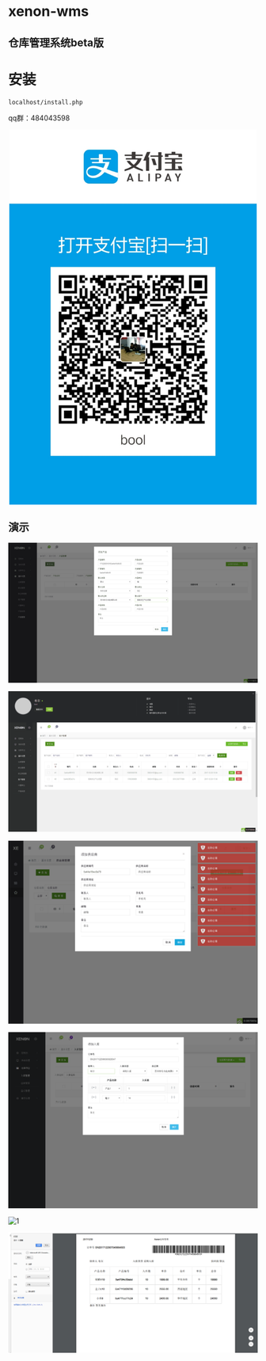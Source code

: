 # xenon-wms

## 仓库管理系统beta版

# 安装
	
	localhost/install.php

qq群：484043598
<div  align="center">    
  <img src="./demo/QQ图片20171230143517.jpg" width = "500" alt="图片名称" align=center />
</div>


## 演示

![1](./demo/20171229163116.png)

![1](./demo/20171229163127.png)

![1](./demo/20171229163140.png)

![1](./demo/20171229185301.png)

![1](./demo/20171230124816.png)

![1](./demo/20171230124819.png)
